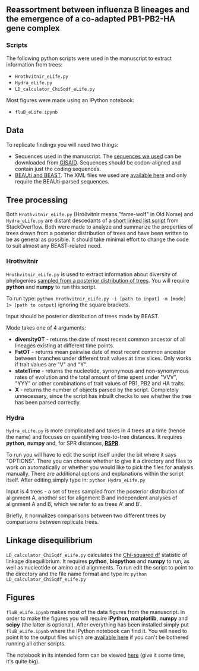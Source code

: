 ## Reassortment between influenza B lineages and the emergence of a co-adapted PB1-PB2-HA gene complex
### Scripts

The following python scripts were used in the manuscript to extract information from trees:
- `Hrothvitnir_eLife.py`
- `Hydra_eLife.py`
- `LD_calculator_ChiSqdf_eLife.py`

Most figures were made using an IPython notebook:
- `fluB_eLife.ipynb`

## Data
To replicate findings you will need two things:
* Sequences used in the manuscript. The [sequences we used](https://github.com/evogytis/fluB/blob/master/acknowledgement%20tables/fluB_gisaid_acknowledge_table.tsv) can be downloaded from [GISAID](http://platform.gisaid.org). Sequences should be codon-aligned and contain just the coding sequences.
* [BEAUti and BEAST](https://code.google.com/p/beast-mcmc/). The XML files we used are [available here](https://github.com/evogytis/fluB/tree/master/data/BEAST%20XML%20files) and only require the BEAUti-parsed sequences.

## Tree processing
Both `Hrothvitnir_eLife.py` (Hróðvitnir means "fame-wolf" in Old Norse) and `Hydra_eLife.py` are distant descedants of a [short linked list script](http://stackoverflow.com/questions/280243/python-linked-list/280286#280286) from StackOverflow. Both were made to analyze and summarize the properties of trees drawn from a posterior distribution of trees and have been written to be as general as possible. It should take minimal effort to change the code to suit almost any BEAST-related need.

### Hrothvitnir
`Hrothvitnir_eLife.py` is used to extract information about diversity of phylogenies [sampled from a posterior distribution of trees](https://code.google.com/p/beast-mcmc/). You will require **python** and **numpy** to run this script.

To run type:
``python Hrothvitnir_eLife.py -i [path to input] -m [mode] 1> [path to output]``
ignoring the square brackets.

Input should be posterior distribution of trees made by BEAST.

Mode takes one of 4 arguments:
* __diversityOT__ - returns the date of most recent common ancestor of all lineages existing at different time points.
* __FstOT__ - returns mean pairwise date of most recent common ancestor between branches under different trait values at time slices. Only works if trait values are "V" and "Y".
* __stateTime__ - returns the nucleotide, synonymous and non-synonymous rates of evolution and the total amount of time spent under "VVV", "YYY" or other combinations of trait values of PB1, PB2 and HA traits.
* __X__ - returns the number of objects parsed by the script. Completely unnecessary, since the script has inbuilt checks to see whether the tree has been parsed correctly.

### Hydra
`Hydra_eLife.py` is more complicated and takes in 4 trees at a time (hence the name) and focuses on quantifying tree-to-tree distances. It requires **python**, **numpy** and, for SPR distances, [**RSPR**](http://kiwi.cs.dal.ca/Software/RSPR).

To run you will have to edit the script itself under the bit where it says "OPTIONS". There you can choose whether to give it a directory and files to work on automatically or whether you would like to pick the files for analysis manually. There are additional options and explanations within the script itself.
After editing simply type in:
``python Hydra_eLife.py``

Input is 4 trees - a set of trees sampled from the posterior distribution of alignment A, another set for alignment B and independent analyses of alignment A and B, which we refer to as trees A' and B'.

Briefly, it normalizes comparisons between two different trees by comparisons between replicate trees.


## Linkage disequilibrium
`LD_calculator_ChiSqdf_eLife.py` calculates the [Chi-squared df](http://www.genetics.org/content/112/1/135) statistic of linkage disequilibrium. It requires **python**, **biopython** and **numpy** to run, as well as nucleotide or amino acid alignments. To run edit the script to point to the directory and the file name format and type in:
`python LD_calculator_ChiSqdf_eLife.py`

## Figures
`fluB_eLife.ipynb` makes most of the data figures from the manuscript. In order to make the figures you will require **IPython**, **matplotlib**, **numpy** and **scipy** (the latter is optional). After everything has been installed simply put `fluB_eLife.ipynb` where the IPython notebook can find it. You will need to point it to the output files which are [available here](https://github.com/evogytis/fluB/tree/master/data/) if you can't be bothered running all other scripts.

The notebook in its intended form can be viewed [here](http://nbviewer.ipython.org/github/evogytis/fluB/blob/master/scripts/fluB_eLife.ipynb?create=1) (give it some time, it's quite big).
